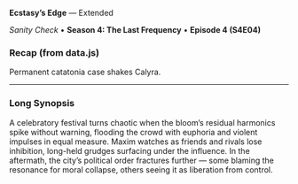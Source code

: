 **Ecstasy’s Edge** — Extended

_Sanity Check_ • **Season 4: The Last Frequency** • **Episode 4 (S4E04)**

### Recap (from data.js)
Permanent catatonia case shakes Calyra.

---

### Long Synopsis

A celebratory festival turns chaotic when the bloom’s residual harmonics spike without warning, flooding the crowd with euphoria and violent impulses in equal measure. Maxim watches as friends and rivals lose inhibition, long-held grudges surfacing under the influence. In the aftermath, the city’s political order fractures further — some blaming the resonance for moral collapse, others seeing it as liberation from control.